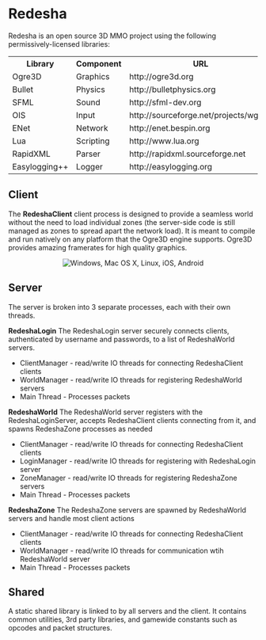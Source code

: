 Redesha
=======

Redesha is an open source 3D MMO project using the following permissively-licensed libraries:
<p align="center">
<table>
  <tr>
    <th>Library</th><th>Component</th><th>URL</th><th>License</th>
  </tr>
  <tr>
    <td>Ogre3D</td><td>Graphics</td><td>http://ogre3d.org</td><td>MIT</td>
</tr><tr>
	<td>Bullet</td><td>Physics</td><td>http://bulletphysics.org</td><td>zlib</td>
</tr><tr>
	<td>SFML</td><td>Sound</td><td>http://sfml-dev.org</td><td>zlib</td>
</tr><tr>
	<td>OIS</td><td>Input</td><td>http://sourceforge.net/projects/wgois/</td><td>zlib</td>
</tr><tr>
	<td>ENet</td><td>Network</td><td>http://enet.bespin.org</td><td>ENet</td>
</tr><tr>
	<td>Lua</td><td>Scripting</td><td>http://www.lua.org</td><td>MIT</td>
</tr>
<tr>
	<td>RapidXML</td><td>Parser</td><td>http://rapidxml.sourceforge.net</td><td>Boost</td>
</tr>
<tr>
	<td>Easylogging++</td><td>Logger</td><td>http://easylogging.org</td><td>MIT</td>
</tr>
</table>
</p>

Client
-------------------------

The **RedeshaClient** client process is designed to provide a seamless world without the need to load individual zones (the server-side code is still managed as zones to spread apart the network load).  It is meant to compile and run natively on any platform that the Ogre3D engine supports.  Ogre3D provides amazing framerates for high quality graphics.

<center><img src="http://i.imgur.com/FYDWXkS.png" alt="Windows, Mac OS X, Linux, iOS, Android" /></center>

Server
-------------------------

The server is broken into 3 separate processes, each with their own threads.

**RedeshaLogin**
The RedeshaLogin server securely connects clients, authenticated by username and passwords, to a list of RedeshaWorld servers.

* ClientManager - read/write IO threads for connecting RedeshaClient clients
* WorldManager - read/write IO threads for registering RedeshaWorld servers
* Main Thread - Processes packets

**RedeshaWorld**
The RedeshaWorld server registers with the RedeshaLoginServer, accepts RedeshaClient clients connecting from it, and spawns RedeshaZone processes as needed

* ClientManager - read/write IO threads for connecting RedeshaClient clients
* LoginManager - read/write IO threads for registering with RedeshaLogin server
* ZoneManager - read/write IO threads for registering RedeshaZone servers
* Main Thread - Processes packets

**RedeshaZone**
The RedeshaZone servers are spawned by RedeshaWorld servers and handle most client actions

* ClientManager - read/write IO threads for connecting RedeshaClient clients
* WorldManager - read/write IO threads for communication wtih RedeshaWorld server
* Main Thread - Processes packets

Shared
-------------------------

A static shared library is linked to by all servers and the client.  It contains common utilities, 3rd party libraries, and gamewide constants such as opcodes and packet structures.